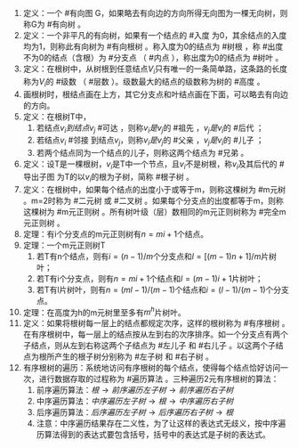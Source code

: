 1. 定义：一个 #有向图 G，如果略去有向边的方向所得无向图为一棵无向树，则称G为 #有向树 。
2. 定义：一个非平凡的有向树，如果有一个结点的 #入度 为0，其余结点的入度均为1，则称此有向树为 #有向根树 。称入度为0的结点为 #树根 ，称 #出度 不为0的结点（含根）为 #分支点 （ #内点 ），称出度为0的结点为 #树叶 。
3. 定义：在根树中，从树根到任意结点$V_i$只有唯一的一条简单路，这条路的长度称为$V_i$的 #级数 （ #层数 ）。级数最大的结点的级数称为树的 #高度 。
4. 画根树时，根结点画在上方，其它分支点和叶结点画在下面，可以略去有向边的方向。
5. 定义：在根树T中，
	1. 若结点$v_i到结点v_j$ #可达 ，则称$v_i是v_j$的 #祖先 ，$v_j是v_i$的 #后代 ；
	2. 若结点$v_i$ #邻接 到结点$v_j$，则称$v_i是v_j$的 #父亲 ，$v_j是v_i$的 #儿子 ；
	3. 若两个结点同为一个结点的儿子，则称这两个结点为 #兄弟 。
6. 定义：设T是一棵根树，$v_i$是T中一个节点，且$v_i$不是树根，称$v_i$及其后代的 #导出子图 为T的以$v_i$的根为子树，简称 #根子树 。
7. 定义：在根树中，如果每个结点的出度小于或等于m，则称这棵树为 #m元树 。m=2时称为 #二元树 或 #二叉树 。如果每个分支点的出度都等于m，则称这棵树为 #m元正则树 。所有树叶级（层）数相同的m元正则树称为 #完全m元正则树 。
8. 定理：有i个分支点的m元正则树有$n=mi+1$个结点。
9. 定理：一个m元正则树T
	1. 若T有n个结点，则有$i=(n-1)/m$个分支点和$l=[(m-1)n+1]/m$片树叶；
	2. 若T有i个分支点，则有$n=mi+1$个结点和$l=(m-1)i+1$片树叶；
	3. 若T有l片树叶，则有$n=(ml-1)/(m-1)$个结点和$i=(l-1)/(m-1)$个分支点。
10. 定理：在高度为h的m元树里至多有$m^h$片树叶。
11. 定义：如果将根树每一层上的结点都规定次序，这样的根树称为 #有序根树 。在有序根树中，每一层上的结点按从左到右的次序排序。如一个分支点有两个子结点，则从左到右称这两个子结点为 #左儿子 和 #右儿子 。以这两个子结点为根所产生的根子树分别称为 #左子树 和 #右子树 。
12. 有序根树的遍历：系统地访问有序根树的每个结点，使得每个结点恰好访问一次，进行数据存取的过程称为 #遍历算法 。三种遍历2元有序根树的算法：
	1. 前序遍历算法：$根\to 前序遍历左子树\to 前序遍历右子树$
	2. 中序遍历算法：$中序遍历左子树\to 根\to 中序遍历右子树$
	3. 后序遍历算法：$后序遍历左子树\to 后序遍历右子树\to 根$
	4. 注意：中序遍历结果存在二义性，为了让这样的表达式无歧义，按中序遍历算法得到的表达式要包含括号，括号中的表达式是子树的表达式。